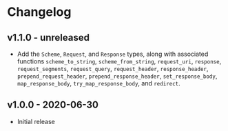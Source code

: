 # Changelog

## v1.1.0 - unreleased

- Add the `Scheme`, `Request`, and `Response` types, along with associated
  functions `scheme_to_string`, `scheme_from_string`, `request_uri`,
  `response`, `request_segments`, `request_query`, `request_header`,
  `response_header`, `prepend_request_header`, `prepend_response_header`,
  `set_response_body`, `map_response_body`, `try_map_response_body`, and
  `redirect`.

## v1.0.0 - 2020-06-30

- Initial release
